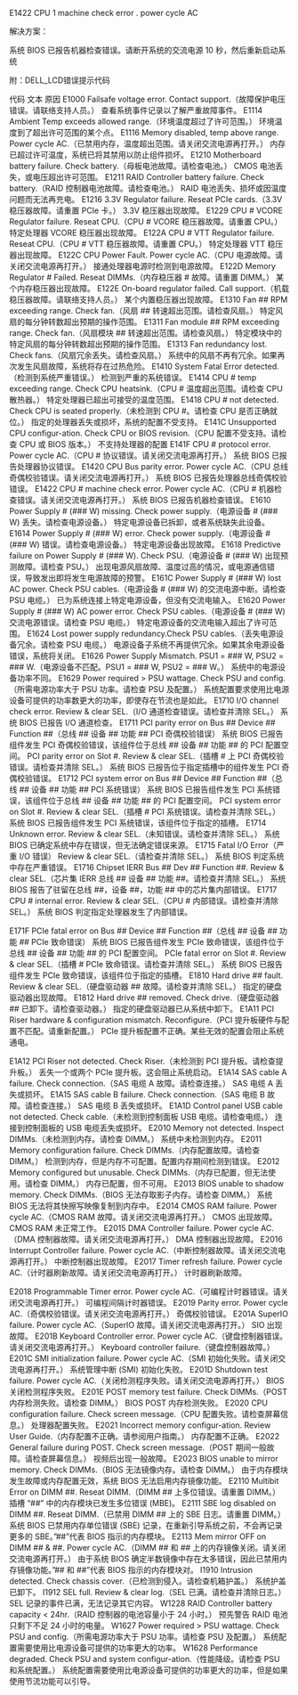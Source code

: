 E1422 CPU 1 machine check error . power cycle AC

解决方案：

系统 BIOS 已报告机器检查错误。请断开系统的交流电源 10 秒，然后重新启动系统

附：DELL_LCD错误提示代码

代码 文本 原因
E1000 Failsafe voltage error. Contact support.（故障保护电压错误。请联络支持人员。） 查看系统事件记录以了解严重故障事件。
E1114 Ambient Temp exceeds allowed range.（环境温度超过了许可范围。） 环境温度到了超出许可范围的某个点。
E1116 Memory disabled, temp above range. Power cycle AC.（已禁用内存，温度超出范围。请关闭交流电源再打开。） 内存已超过许可温度，系统已将其禁用以防止组件损坏。
E1210 Motherboard battery failure. Check battery.（母板电池故障。请检查电池。） CMOS 电池丢失，或电压超出许可范围。
E1211 RAID Controller battery failure. Check battery.（RAID 控制器电池故障。请检查电池。） RAID 电池丢失、损坏或因温度问题而无法再充电。
E1216 3.3V Regulator failure. Reseat PCIe cards.（3.3V 稳压器故障。请重置 PCIe 卡。） 3.3V 稳压器出现故障。
E1229 CPU # VCORE Regulator failure. Reseat CPU.（CPU # VCORE 稳压器故障。请重置 CPU。） 特定处理器 VCORE 稳压器出现故障。
E122A CPU # VTT Regulator failure. Reseat CPU.（CPU # VTT 稳压器故障。请重置 CPU。） 特定处理器 VTT 稳压器出现故障。
E122C CPU Power Fault. Power cycle AC.（CPU 电源故障。请关闭交流电源再打开。） 接通处理器电源时检测到电源故障。
E122D Memory Regulator # Failed. Reseat DIMMs.（内存稳压器 # 故障。请重置 DIMM。） 某个内存稳压器出现故障。
E122E On-board regulator failed. Call support.（机载稳压器故障。请联络支持人员。） 某个内置稳压器出现故障。
E1310 Fan ## RPM exceeding range. Check fan.（风扇 ## 转速超出范围。请检查风扇。） 特定风扇的每分钟转数超出预期的操作范围。
E1311 Fan module ## RPM exceeding range. Check fan.（风扇模块 ## 转速超出范围。请检查风扇。） 特定模块中的特定风扇的每分钟转数超出预期的操作范围。
E1313 Fan redundancy lost. Check fans.（风扇冗余丢失。请检查风扇。） 系统中的风扇不再有冗余。如果再次发生风扇故障，系统将存在过热危险。
E1410 System Fatal Error detected.（检测到系统严重错误。） 检测到严重的系统错误。
E1414 CPU # temp exceeding range. Check CPU heatsink.（CPU # 温度超出范围。请检查 CPU 散热器。） 特定处理器已超出可接受的温度范围。
E1418 CPU # not detected. Check CPU is seated properly.（未检测到 CPU #。请检查 CPU 是否正确就位。） 指定的处理器丢失或损坏，系统的配置不受支持。
E141C Unsupported CPU configur-ation. Check CPU or BIOS revision.（CPU 配置不受支持。请检查 CPU 或 BIOS 版本。） 不支持处理器的配置
E141F CPU # protocol error. Power cycle AC.（CPU # 协议错误。请关闭交流电源再打开。） 系统 BIOS 已报告处理器协议错误。
E1420 CPU Bus parity error. Power cycle AC.（CPU 总线奇偶校验错误。请关闭交流电源再打开。） 系统 BIOS 已报告处理器总线奇偶校验错误。
E1422 CPU # machine check error. Power cycle AC.（CPU # 机器检查错误。请关闭交流电源再打开。） 系统 BIOS 已报告机器检查错误。
E1610 Power Supply # (### W) missing. Check power supply.（电源设备 # (### W) 丢失。请检查电源设备。） 特定电源设备已拆卸，或者系统缺失此设备。
E1614 Power Supply # (### W) error. Check power supply.（电源设备 # (### W) 错误。请检查电源设备。） 特定电源设备出现故障。
E1618 Predictive failure on Power Supply # (### W). Check PSU.（电源设备 # (### W) 出现预测故障。请检查 PSU。） 出现电源风扇故障、温度过高的情况，或电源通信错误，导致发出即将发生电源故障的预警。
E161C Power Supply # (### W) lost AC power. Check PSU cables.（电源设备 # (### W) 的交流电源中断。请检查 PSU 电缆。） 已为系统连接上特定电源设备，但没有交流电输入。
E1620 Power Supply # (### W) AC power error. Check PSU cables.（电源设备 # (### W) 交流电源错误。请检查 PSU 电缆。） 特定电源设备的交流电输入超出了许可范围。
E1624 Lost power supply redundancy.Check PSU cables.（丢失电源设备冗余。请检查 PSU 电缆。） 电源设备子系统不再提供冗余。如果其余电源设备错误，系统将关闭。
E1626 Power Supply Mismatch. PSU1 = ### W, PSU2 = ### W.（电源设备不匹配。PSU1 = ### W, PSU2 = ### W。） 系统中的电源设备功率不同。
E1629 Power required > PSU wattage. Check PSU and config.（所需电源功率大于 PSU 功率。请检查 PSU 及配置。） 系统配置要求使用比电源设备可提供的功率数更大的功率，即使存在节流也是如此。
E1710 I/O channel check error. Review & clear SEL.（I/O 通道检查错误。请检查并清除 SEL。） 系统 BIOS 已报告 I/O 通道检查。
E1711 PCI parity error on Bus ## Device ## Function ##（总线 ## 设备 ## 功能 ## PCI 奇偶校验错误） 系统 BIOS 已报告组件发生 PCI 奇偶校验错误，该组件位于总线 ## 设备 ## 功能 ## 的 PCI 配置空间。
PCI parity error on Slot #. Review & clear SEL.（插槽 # 上 PCI 奇偶校验错误。请检查并清除 SEL。） 系统 BIOS 已报告位于指定插槽中的组件发生 PCI 奇偶校验错误。
E1712 PCI system error on Bus ## Device ## Function ##（总线 ## 设备 ## 功能 ## PCI 系统错误） 系统 BIOS 已报告组件发生 PCI 系统错误，该组件位于总线 ## 设备 ## 功能 ## 的 PCI 配置空间。
PCI system error on Slot #. Review & clear SEL.（插槽 # PCI 系统错误。请检查并清除 SEL。） 系统 BIOS 已报告组件发生 PCI 系统错误，该组件位于指定的插槽。
E1714 Unknown error. Review & clear SEL.（未知错误。请检查并清除 SEL。） 系统 BIOS 已确定系统中存在错误，但无法确定错误来源。
E1715 Fatal I/O Error（严重 I/O 错误） Review & clear SEL.（请检查并清除 SEL。） 系统 BIOS 判定系统中存在严重错误。
E1716 Chipset IERR Bus ## Dev ## Function ##. Review & clear SEL.（芯片集 IERR 总线 ## 设备 ## 功能 ##。请检查并清除 SEL。） 系统 BIOS 报告了驻留在总线 ##，设备 ##，功能 ## 中的芯片集内部错误。
E1717 CPU # internal error. Review & clear SEL.（CPU # 内部错误。请检查并清除 SEL。） 系统 BIOS 判定指定处理器发生了内部错误。

E171F PCIe fatal error on Bus ## Device ## Function ##（总线 ## 设备 ## 功能 ## PCIe 致命错误） 系统 BIOS 已报告组件发生 PCIe 致命错误，该组件位于总线 ## 设备 ## 功能 ## 的 PCI 配置空间。
PCIe fatal error on Slot #. Review & clear SEL.（插槽 # PCIe 致命错误。请检查并清除 SEL。） 系统 BIOS 已报告组件发生 PCIe 致命错误，该组件位于指定的插槽。
E1810 Hard drive ## fault. Review & clear SEL.（硬盘驱动器 ## 故障。请检查并清除 SEL。） 指定的硬盘驱动器出现故障。
E1812 Hard drive ## removed. Check drive.（硬盘驱动器 ## 已卸下。请检查驱动器。） 指定的硬盘驱动器已从系统中卸下。
E1A11 PCI Riser hardware & configuration mismatch. Reconfigure.（PCI 提升板硬件与配置不匹配。请重新配置。） PCIe 提升板配置不正确。某些无效的配置会阻止系统通电。

E1A12 PCI Riser not detected. Check Riser.（未检测到 PCI 提升板。请检查提升板。） 丢失一个或两个 PCIe 提升板。这会阻止系统启动。
E1A14 SAS cable A failure. Check connection.（SAS 电缆 A 故障。请检查连接。） SAS 电缆 A 丢失或损坏。
E1A15 SAS cable B failure. Check connection.（SAS 电缆 B 故障。请检查连接。） SAS 电缆 B 丢失或损坏。
E1A1D Control panel USB cable not detected. Check cable.（未检测到控制面板 USB 电缆。请检查电缆。） 连接到控制面板的 USB 电缆丢失或损坏。
E2010 Memory not detected. Inspect DIMMs.（未检测到内存。请检查 DIMM。） 系统中未检测到内存。
E2011 Memory configuration failure. Check DIMMs.（内存配置故障。请检查 DIMM。） 检测到内存，但是内存不可配置。配置内存期间检测到错误。
E2012 Memory configured but unusable. Check DIMMs.（内存已配置，但无法使用。请检查 DIMM。） 内存已配置，但不可用。
E2013 BIOS unable to shadow memory. Check DIMMs.（BIOS 无法存取影子内存。请检查 DIMM。） 系统 BIOS 无法将其快擦写映像复制到内存中。
E2014 CMOS RAM failure. Power cycle AC.（CMOS RAM 故障。请关闭交流电源再打开。） CMOS 出现故障。CMOS RAM 未正常工作。
E2015 DMA Controller failure. Power cycle AC.（DMA 控制器故障。请关闭交流电源再打开。） DMA 控制器出现故障。
E2016 Interrupt Controller failure. Power cycle AC.（中断控制器故障。请关闭交流电源再打开。） 中断控制器出现故障。
E2017 Timer refresh failure. Power cycle AC.（计时器刷新故障。请关闭交流电源再打开。） 计时器刷新故障。

E2018 Programmable Timer error. Power cycle AC.（可编程计时器错误。请关闭交流电源再打开。） 可编程间隔计时器错误。
E2019 Parity error. Power cycle AC.（奇偶校验错误。请关闭交流电源再打开。） 奇偶校验错误。
E201A SuperIO failure. Power cycle AC.（SuperIO 故障。请关闭交流电源再打开。） SIO 出现故障。
E201B Keyboard Controller error. Power cycle AC.（键盘控制器错误。请关闭交流电源再打开。） Keyboard controller failure.（键盘控制器故障。）
E201C SMI initialization failure. Power cycle AC.（SMI 初始化失败。请关闭交流电源再打开。） 系统管理中断 (SMI) 初始化失败。
E201D Shutdown test failure. Power cycle AC.（关闭检测程序失败。请关闭交流电源再打开。） BIOS 关闭检测程序失败。
E201E POST memory test failure. Check DIMMs.（POST 内存检测失败。请检查 DIMM。） BIOS POST 内存检测失败。
E2020 CPU configuration failure. Check screen message.（CPU 配置失败。请检查屏幕信息。） 处理器配置失败。
E2021 Incorrect memory configur-ation. Review User Guide.（内存配置不正确。请参阅用户指南。） 内存配置不正确。
E2022 General failure during POST. Check screen message.（POST 期间一般故障。请检查屏幕信息。） 视频后出现一般故障。
E2023 BIOS unable to mirror memory. Check DIMMs.（BIOS 无法镜像内存。请检查 DIMM。） 由于内存模块发生故障或内存配置无效，系统 BIOS 无法启用内存镜像功能。
E2110 Multibit Error on DIMM ##. Reseat DIMM.（DIMM ## 上多位错误。请重置 DIMM。） 插槽 “##” 中的内存模块已发生多位错误 (MBE)。
E2111 SBE log disabled on DIMM ##. Reseat DIMM.（已禁用 DIMM ## 上的 SBE 日志。请重置 DIMM。） 系统 BIOS 已禁用内存单位错误 (SBE) 记录，在重新引导系统之前，不会再记录更多的 SBE。”##”代表 BIOS 指示的内存模块。
E2113 Mem mirror OFF on DIMM ## & ##. Power cycle AC.（DIMM ## 和 ## 上的内存镜像关闭。请关闭交流电源再打开。） 由于系统 BIOS 确定半数镜像中存在太多错误，因此已禁用内存镜像功能。”## 和 ##”代表 BIOS 指示的内存模块对。
I1910 Intrusion detected. Check chassis cover.（已检测到侵入。请检查机箱护盖。） 系统护盖已卸下。
I1912 SEL full. Review & clear log.（SEL 已满。请检查并清除日志。） SEL 记录的事件已满，无法记录其它内容。
W1228 RAID Controller battery capacity < 24hr.（RAID 控制器的电池容量小于 24 小时。） 预先警告 RAID 电池只剩下不足 24 小时的电量。
W1627 Power required > PSU wattage. Check PSU and config.（所需电源功率大于 PSU 功率。请检查 PSU 及配置。） 系统配置需要使用比电源设备可提供的功率更大的功率。
W1628 Performance degraded. Check PSU and system configur-ation.（性能降级。请检查 PSU 和系统配置。） 系统配置需要使用比电源设备可提供的功率更大的功率，但是如果使用节流功能可以引导。